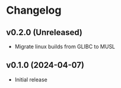 # Changelog

## v0.2.0 (Unreleased)

- Migrate linux builds from GLIBC to MUSL

## v0.1.0 (2024-04-07)

- Initial release
